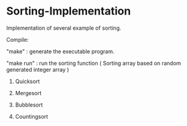 # Sorting-Implementation

Implementation of several example of sorting.

Compile:

"make" : generate the executable program.

"make run" : run the sorting function ( Sorting array based on random generated integer array )

1. Quicksort

2. Mergesort

3. Bubblesort

4. Countingsort
